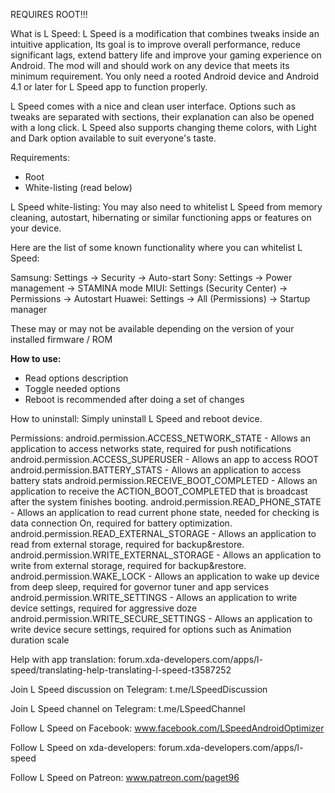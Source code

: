 REQUIRES ROOT!!!

What is L Speed:
L Speed is a modification that combines tweaks inside an intuitive application, Its goal is to improve overall performance, reduce significant lags, extend battery life and improve your gaming experience on Android.
The mod will and should work on any device that meets its minimum requirement.
You only need a rooted Android device and Android 4.1 or later for L Speed app to function properly.

L Speed comes with a nice and clean user interface. Options such as tweaks are separated with sections, their explanation can also be opened with a long click. L Speed also supports changing theme colors, with Light and Dark option available to suit everyone's taste.

Requirements:
- Root
- White-listing (read below)

L Speed white-listing:
You may also need to whitelist L Speed from memory cleaning, autostart, hibernating or similar functioning apps or features on your device.

Here are the list of some known functionality where you can whitelist L Speed:

Samsung: Settings -> Security -> Auto-start
Sony: Settings -> Power management -> STAMINA mode
MIUI: Settings (Security Center) -> Permissions -> Autostart
Huawei: Settings -> All (Permissions) -> Startup manager

These may or may not be available depending on the version of your installed firmware / ROM

<b>How to use:</b>
- Read options description
- Toggle needed options
- Reboot is recommended after doing a set of changes

How to uninstall:
Simply uninstall L Speed and reboot device.

Permissions:
android.permission.ACCESS_NETWORK_STATE - Allows an application to access networks state, required for push notifications
android.permission.ACCESS_SUPERUSER - Allows an app to access ROOT
android.permission.BATTERY_STATS - Allows an application to access battery stats
android.permission.RECEIVE_BOOT_COMPLETED - Allows an application to receive the ACTION_BOOT_COMPLETED that is broadcast after the system finishes booting.
android.permission.READ_PHONE_STATE - Allows an application to read current phone state, needed for checking is data connection On, required for battery optimization.
android.permission.READ_EXTERNAL_STORAGE - Allows an application to read from external storage, required for backup&restore.
android.permission.WRITE_EXTERNAL_STORAGE - Allows an application to write from external storage, required for backup&restore.
android.permission.WAKE_LOCK - Allows an application to wake up device from deep sleep, required for governor tuner and app services
android.permission.WRITE_SETTINGS - Allows an application to write device settings, required for aggressive doze
android.permission.WRITE_SECURE_SETTINGS - Allows an application to write device secure settings, required for options such as Animation duration scale


Help with app translation:
forum.xda-developers.com/apps/l-speed/translating-help-translating-l-speed-t3587252

Join L Speed discussion on Telegram:
t.me/LSpeedDiscussion

Join L Speed channel on Telegram:
t.me/LSpeedChannel

Follow L Speed on Facebook:
www.facebook.com/LSpeedAndroidOptimizer

Follow L Speed on xda-developers:
forum.xda-developers.com/apps/l-speed

Follow L Speed on Patreon:
www.patreon.com/paget96
